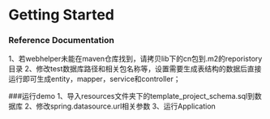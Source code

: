 # Getting Started

### Reference Documentation
1、若webhelper未能在maven仓库找到，请拷贝lib下的cn包到.m2的reporistory目录
2、修改test数据库路径和相关包名称等，设置需要生成表结构的数据后直接运行即可生成entity，mapper，service和controller；

###运行demo
1、导入resources文件夹下的template_project_schema.sql到数据库
2、修改spring.datasource.url相关参数
3、运行Application